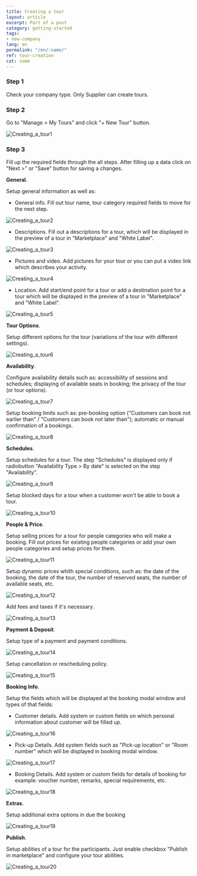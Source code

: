 ```yaml
---
title: Creating a tour
layout: article
excerpt: Part of a post
category: getting-started
tags:
- new-company
lang: en
permalink: "/en/:name/"
ref: tour-creation
cat: some
---
```


### **Step 1**

Check your company type. Only Supplier can create tours.

### **Step 2**

Go to "Manage > My Tours" and click "+ New Tour" button.

![Creating_a_tour1](/assets/images/creating_a_tour1.png)

### **Step 3**

Fill up the required fields through the all steps. After filling up a data click on "Next >" or "Save" button for saving a changes.

**General**. 

Setup general information as well as:

- General info. Fill out tour name, tour category required fields to move for the next step.

![Creating_a_tour2](/assets/images/creating_a_tour2.png)

- Descriptions. Fill out a descriptions for a tour, which will be displayed in the preview of a tour in "Marketplace" and "White Label".

![Creating_a_tour3](/assets/images/creating_a_tour3.png)

- Pictures and video. Add pictures for your tour or you can put a video link which describes your activity.

![Creating_a_tour4](/assets/images/creating_a_tour4.png)

- Location. Add start/end point for a tour or add a destination point for a tour which will be displayed in the preview of a tour in "Marketplace" and "White Label".

![Creating_a_tour5](/assets/images/creating_a_tour5.png)

**Tour Options**.

Setup different options for the tour (variations of the tour with different settings).

![Creating_a_tour6](/assets/images/creating_a_tour6.png)

**Availability**. 

Configure availability details such as: accessibility of sessions and schedules; displaying of available seats in booking; the privacy of the tour (or tour options).

![Creating_a_tour7](/assets/images/creating_a_tour7.png)

Setup booking limits such as: pre-booking option ("Customers can book not earlier than" / "Customers can book not later than"); automatic or manual confirmation of a bookings.

![Creating_a_tour8](/assets/images/creating_a_tour8.png)

**Schedules**. 

Setup schedules for a tour. The step "Schedules" is displayed only if radiobutton "Availability Type > By date" is selected on the step "Availability".

![Creating_a_tour9](/assets/images/creating_a_tour9.png)

Setup blocked days for a tour when a customer won't be able to book a tour.

![Creating_a_tour10](/assets/images/creating_a_tour10.png)

**People & Price**.

Setup selling prices for a tour for people categories who will make a booking. Fill out prices for existing people categories or add your own people categories and setup prices for them.

![Creating_a_tour11](/assets/images/creating_a_tour11.png)

Setup dynamic prices whith special conditions, such as: the date of the booking, the date of the tour, the number of reserved seats, the number of available seats, etc.

![Creating_a_tour12](/assets/images/creating_a_tour12.png)

Add fees and taxes if it's necessary.

![Creating_a_tour13](/assets/images/creating_a_tour13.png)

**Payment & Deposit**.

Setup type of a payment and payment conditions.

![Creating_a_tour14](/assets/images/creating_a_tour14.png)

Setup cancellation or rescheduling policy.

![Creating_a_tour15](/assets/images/creating_a_tour15.png)

**Booking Info**.

Setup the fields which will be displayed at the booking modal window and types of that fields:

- Customer details. Add system or custom fields on which personal information about customer will be filled up.

![Creating_a_tour16](/assets/images/creating_a_tour16.png)

- Pick-up Details. Add system fields such as "Pick-up location" or "Room number" which will be displayed in booking modal window.

![Creating_a_tour17](/assets/images/creating_a_tour17.png)

- Booking Details. Add system or custom fields for details of booking for example: voucher number, remarks, special requirements, etc.

![Creating_a_tour18](/assets/images/creating_a_tour18.png)

**Extras**.

Setup additional extra options in due the booking

![Creating_a_tour19](/assets/images/creating_a_tour19.png)

**Publish**. 

Setup abilities of a tour for the participants. Just enable checkbox "Publish in marketplace" and configure your tour abilities.

![Creating_a_tour20](/assets/images/creating_a_tour20.png)

